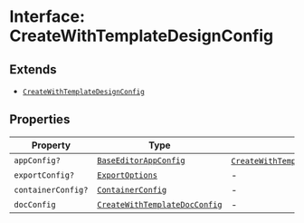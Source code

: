# Interface: CreateWithTemplateDesignConfig

## Extends

- [`CreateWithTemplateDesignConfig`](../../../../editor/DesignConfig.types/interfaces/create-with-template-design-config/index.md)

## Properties

| Property | Type | Overrides | Inherited from |
| ------ | ------ | ------ | ------ |
| `appConfig?` | [`BaseEditorAppConfig`](../../../../editor/AppConfig.types/interfaces/Baseeditor-app-config.md) | [`CreateWithTemplateDesignConfig`](../../../../editor/DesignConfig.types/interfaces/create-with-template-design-config/index.md).`appConfig` | - |
| `exportConfig?` | [`ExportOptions`](../../../../ExportConfig.types/type-aliases/export-options/index.md) | - | [`CreateWithTemplateDesignConfig`](../../../../editor/DesignConfig.types/interfaces/create-with-template-design-config/index.md).`exportConfig` |
| `containerConfig?` | [`ContainerConfig`](../../../../ContainerConfig.types/type-aliases/container-config/index.md) | - | [`CreateWithTemplateDesignConfig`](../../../../editor/DesignConfig.types/interfaces/create-with-template-design-config/index.md).`containerConfig` |
| `docConfig` | [`CreateWithTemplateDocConfig`](../../../../editor/DocConfig.types/interfaces/create-with-template-doc-config/index.md) | - | [`CreateWithTemplateDesignConfig`](../../../../editor/DesignConfig.types/interfaces/create-with-template-design-config/index.md).`docConfig` |
